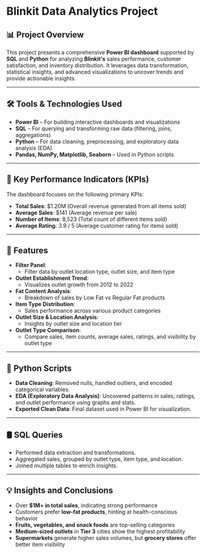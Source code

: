# Blinkit Data Analytics Project

## 📊 Project Overview

This project presents a comprehensive **Power BI dashboard** supported by **SQL** and **Python** for analyzing **Blinkit's** sales performance, customer satisfaction, and inventory distribution. It leverages data transformation, statistical insights, and advanced visualizations to uncover trends and provide actionable insights.

---

## 🛠️ Tools & Technologies Used

- **Power BI** – For building interactive dashboards and visualizations
- **SQL** – For querying and transforming raw data (filtering, joins, aggregations)
- **Python** – For data cleaning, preprocessing, and exploratory data analysis (EDA)
- **Pandas, NumPy, Matplotlib, Seaborn** – Used in Python scripts

---

## 🔑 Key Performance Indicators (KPIs)

The dashboard focuses on the following primary KPIs:

- **Total Sales**: $1.20M (Overall revenue generated from all items sold)
- **Average Sales**: $141 (Average revenue per sale)
- **Number of Items**: 8,523 (Total count of different items sold)
- **Average Rating**: 3.9 / 5 (Average customer rating for items sold)

---

## 🧩 Features

- **Filter Panel**: 
  - Filter data by outlet location type, outlet size, and item type
- **Outlet Establishment Trend**:
  - Visualizes outlet growth from 2012 to 2022
- **Fat Content Analysis**:
  - Breakdown of sales by Low Fat vs Regular Fat products
- **Item Type Distribution**:
  - Sales performance across various product categories
- **Outlet Size & Location Analysis**:
  - Insights by outlet size and location tier
- **Outlet Type Comparison**:
  - Compare sales, item counts, average sales, ratings, and visibility by outlet type

---

## 🐍 Python Scripts

- **Data Cleaning**: Removed nulls, handled outliers, and encoded categorical variables.
- **EDA (Exploratory Data Analysis)**: Uncovered patterns in sales, ratings, and outlet performance using graphs and stats.
- **Exported Clean Data**: Final dataset used in Power BI for visualization.

---

## 🛢️ SQL Queries

- Performed data extraction and transformations.
- Aggregated sales, grouped by outlet type, item type, and location.
- Joined multiple tables to enrich insights.

---

## 💡 Insights and Conclusions

- Over **$1M+ in total sales**, indicating strong performance
- Customers prefer **low-fat products**, hinting at health-conscious behavior
- **Fruits, vegetables, and snack foods** are top-selling categories
- **Medium-sized outlets** in **Tier 3** cities show the highest profitability
- **Supermarkets** generate higher sales volumes, but **grocery stores** offer better item visibility


